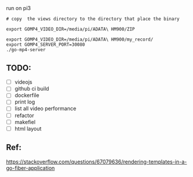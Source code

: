 ## 
run on pi3
```
# copy  the views directory to the directory that place the binary

export GOMP4_VIDEO_DIR=/media/pi/ADATA\ HM900/ZIP

export GOMP4_VIDEO_DIR=/media/pi/ADATA\ HM900/my_record/
export GOMP4_SERVER_PORT=30080
./go-mp4-server
```
## TODO:
- [ ] videojs
- [ ] github ci build
- [ ] dockerfile
- [ ] print log
- [ ] list all video performance
- [ ] refactor 
- [ ] makefiel
- [ ] html layout

## Ref:
https://stackoverflow.com/questions/67079636/rendering-templates-in-a-go-fiber-application